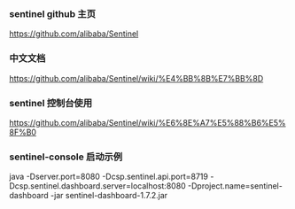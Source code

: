 ### sentinel github 主页
https://github.com/alibaba/Sentinel

### 中文文档
https://github.com/alibaba/Sentinel/wiki/%E4%BB%8B%E7%BB%8D

### sentinel 控制台使用
https://github.com/alibaba/Sentinel/wiki/%E6%8E%A7%E5%88%B6%E5%8F%B0

### sentinel-console 启动示例
java -Dserver.port=8080 -Dcsp.sentinel.api.port=8719 -Dcsp.sentinel.dashboard.server=localhost:8080 -Dproject.name=sentinel-dashboard -jar sentinel-dashboard-1.7.2.jar

